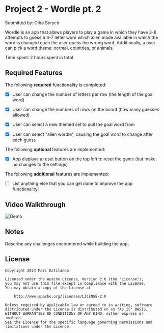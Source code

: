 # Project 2 - Wordle pt. 2

Submitted by: Olha Sorych

Wordle is an app that allows players to play a game in which they have 3-8 attempts to guess a 4-7 letter word which alien mode available in which the word is changed each the user guess the wrong word. Additionally, a user can pick a word theme: normal, countries, or animals.

Time spent: 2 hours spent in total

## Required Features

The following **required** functionality is completed:

- [x] User can change the number of letters per row (the length of the goal word)
- [x] User can change the numbers of rows on the board (how many guesses allowed)
- [x] User can select a new themed set to pull the goal word from
- [x] User can select "alien wordle", causing the goal word to change after each guess


The following **optional** features are implemented:

- [x] App displays a reset button on the top left to reset the game (but make no changes to the settings)

The following **additional** features are implemented:

- [ ] List anything else that you can get done to improve the app functionality!

## Video Walkthrough


![Demo](https://github.com/user-attachments/assets/5b05c10d-4d6f-48c0-b6bd-3a5b51d71df9)




## Notes

Describe any challenges encountered while building the app.

## License

    Copyright 2023 Mari Batilando

    Licensed under the Apache License, Version 2.0 (the "License");
    you may not use this file except in compliance with the License.
    You may obtain a copy of the License at

        http://www.apache.org/licenses/LICENSE-2.0

    Unless required by applicable law or agreed to in writing, software
    distributed under the License is distributed on an "AS IS" BASIS,
    WITHOUT WARRANTIES OR CONDITIONS OF ANY KIND, either express or implied.
    See the License for the specific language governing permissions and
    limitations under the License.
